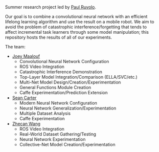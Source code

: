 Summer research project led by [Paul Ruvolo](https://github.com/paulruvolo).

Our goal is to combine a convolutional neural network with an efficient lifelong learning algorithm and use the result on a mobile robot. We aim to avoid the problem of catastrophic interference/forgetting that tends to affect incremental task learners through some model manipulation; this repository hosts the results of all of our experiments.

The team:
* [Joey Maalouf](https://github.com/joeylmaalouf)
  * Convolutional Neural Network Configuration
  * ROS Video Integration
  * Catastrophic Interference Demonstration
  * Top-Layer Model Integration/Comparison (ELLA/SVC/etc.)
  * Multi-Net Model Design/Creation/Experimentation
  * General Functions Module Creation
  * Caffe Experimentation/Prediction Extension
* [Sean Carter](https://github.com/seanccarter)
  * Modern Neural Network Configuration
  * Neural Network Generalization/Experimentation
  * Multiple Dataset Analysis
  * Caffe Experimentation
* [Zhecan Wang](https://github.com/zhecanjameswang)
  * ROS Video Integration
  * Real-World Dataset Gathering/Testing
  * Neural Network Experimentation
  * Collective-Net Model Creation/Experimentation
